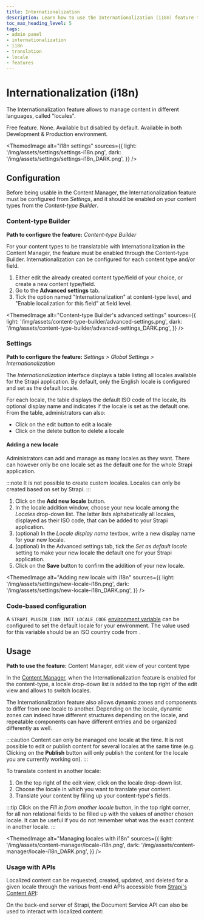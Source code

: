 ```yaml
---
title: Internationalization
description: Learn how to use the Internationalization (i18n) feature that enables content managers to translate the content
toc_max_heading_level: 5
tags:
- admin panel
- internationalization
- i18n
- translation
- locale
- features
---
```


# Internationalization (i18n)

The Internationalization feature allows to manage content in different languages, called "locales".

<IdentityCard>
  <IdentityCardItem icon="credit-card" title="Plan">Free feature. </IdentityCardItem>
  <IdentityCardItem icon="user" title="Role & permission">None. </IdentityCardItem>
  <IdentityCardItem icon="toggle-right" title="Activation">Available but disabled by default. </IdentityCardItem>
  <IdentityCardItem icon="desktop" title="Environment">Available in both Development & Production environment.</IdentityCardItem>
</IdentityCard>

<ThemedImage
  alt="i18n settings"
  sources={{
    light: '/img/assets/settings/settings-i18n.png',
    dark: '/img/assets/settings/settings-i18n_DARK.png',
  }}
/>

## Configuration

Before being usable in the Content Manager, the Internationalization feature must be configured from <Icon name="gear-six" /> *Settings*, and it should be enabled on your content types from the <Icon name="layout" /> _Content-type Builder_.

### Content-type Builder

**Path to configure the feature:** <Icon name="layout" /> _Content-type Builder_

For your content types to be translatable with Internationalization in the Content Manager, the feature must be enabled through the Content-type Builder. Internationalization can be configured for each content type and/or field.

1. Either edit the already created content type/field of your choice, or create a new content type/field.
2. Go to the **Advanced settings** tab.
3. Tick the option named "Internationalization" at content-type level, and "Enable localization for this field" at field level.

<ThemedImage
  alt="Content-type Builder's advanced settings"
  sources={{
    light: '/img/assets/content-type-builder/advanced-settings.png',
    dark: '/img/assets/content-type-builder/advanced-settings_DARK.png',
  }}
/>

### Settings

**Path to configure the feature:** <Icon name="gear-six" /> *Settings > Global Settings > Internationalization*

The *Internationalization* interface displays a table listing all locales available for the Strapi application. By default, only the English locale is configured and set as the default locale. 

For each locale, the table displays the default ISO code of the locale, its optional display name and indicates if the locale is set as the default one. From the table, administrators can also:

- Click on the edit button <Icon name="pencil-simple" /> to edit a locale
- Click on the delete button <Icon name="trash" /> to delete a locale

#### Adding a new locale

Administrators can add and manage as many locales as they want. There can however only be one locale set as the default one for the whole Strapi application.

:::note
It is not possible to create custom locales. Locales can only be created based on <ExternalLink to="https://github.com/strapi/strapi/blob/main/packages/plugins/i18n/server/src/constants/iso-locales.json" text="the 500+ pre-created list of locales"/> set by Strapi.
:::

1. Click on the **Add new locale** button.
2. In the locale addition window, choose your new locale among the *Locales* drop-down list. The latter lists alphabetically all locales, displayed as their ISO code, that can be added to your Strapi application.
3. (optional) In the *Locale display name* textbox, write a new display name for your new locale.
4. (optional) In the Advanced settings tab, tick the *Set as default locale* setting to make your new locale the default one for your Strapi application.
5. Click on the **Save** button to confirm the addition of your new locale.

<ThemedImage
  alt="Adding new locale with i18n"
  sources={{
    light: '/img/assets/settings/new-locale-i18n.png',
    dark: '/img/assets/settings/new-locale-i18n_DARK.png',
  }}
/>

### Code-based configuration

A `STRAPI_PLUGIN_I18N_INIT_LOCALE_CODE` [environment variable](/cms/configurations/environment#strapi) can be configured to set the default locale for your environment. The value used for this variable should be an ISO country code from <ExternalLink to="https://github.com/strapi/strapi/blob/main/packages/plugins/i18n/server/src/constants/iso-locales.json" text="the 500+ pre-created list of locales"/>.

## Usage

**Path to use the feature:** <Icon name="feather" /> Content Manager, edit view of your content type

In the [Content Manager](/cms/features/content-manager), when the Internationalization feature is enabled for the content-type, a locale drop-down list is added to the top right of the edit view and allows to switch locales.

The Internationalization feature also allows dynamic zones and components to differ from one locale to another. Depending on the locale, dynamic zones can indeed have different structures depending on the locale, and repeatable components can have different entries and be organized differently as well.

:::caution
Content can only be managed one locale at the time. It is not possible to edit or publish content for several locales at the same time (e.g. Clicking on the **Publish** button will only publish the content for the locale you are currently working on).
:::

To translate content in another locale:

1. On the top right of the edit view, click on the locale drop-down list.
2. Choose the locale in which you want to translate your content.
3. Translate your content by filling up your content-type's fields. 

:::tip
Click on the <Icon name="download-simple" /> *Fill in from another locale* button, in the top right corner, for all non relational fields to be filled up with the values of another chosen locale. It can be useful if you do not remember what was the exact content in another locale.
:::

<ThemedImage
  alt="Managing locales with i18n"
  sources={{
    light: '/img/assets/content-manager/locale-i18n.png',
    dark: '/img/assets/content-manager/locale-i18n_DARK.png',
  }}
/>

### Usage with APIs

Localized content can be requested, created, updated, and deleted for a given locale through the various front-end APIs accessible from [Strapi's Content API](/cms/api/content-api):

<CustomDocCardsWrapper>
<CustomDocCard icon="cube" title="REST API" description="Learn how to use the locale parameter with the REST API." link="/cms/api/rest/locale"/>
<CustomDocCard icon="cube" title="GraphQL API" description="Learn how to use the locale parameter with GraphQL API." link="/cms/api/graphql#locale"/>
</CustomDocCardsWrapper>

On the back-end server of Strapi, the Document Service API can also be used to interact with localized content:

<CustomDocCardsWrapper>
<CustomDocCard icon="cube" title="Document Service API" description="Learn how to use the locale parameter with the Document Service API." link="/cms/api/document-service/locale"/>
</CustomDocCardsWrapper>

